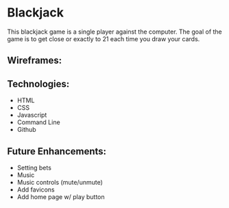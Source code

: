 # Blackjack

This blackjack game is a single player against the computer. The goal of the game is to get close or exactly to 21 each time you draw your cards.

## Wireframes:

## Technologies:

- HTML
- CSS
- Javascript
- Command Line
- Github

## Future Enhancements:

- Setting bets
- Music
- Music controls (mute/unmute)
- Add favicons
- Add home page w/ play button
